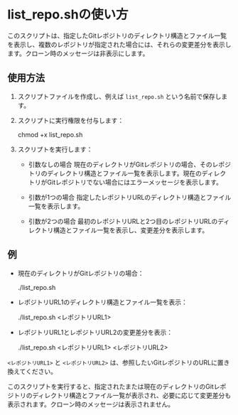 # list_repo.shの使い方

このスクリプトは、指定したGitレポジトリのディレクトリ構造とファイル一覧を表示し、複数のレポジトリが指定された場合には、それらの変更差分を表示します。クローン時のメッセージは非表示にします。

## 使用方法

1. スクリプトファイルを作成し、例えば `list_repo.sh` という名前で保存します。
2. スクリプトに実行権限を付与します：
   
   chmod +x list_repo.sh

3. スクリプトを実行します：

   - 引数なしの場合
     現在のディレクトリがGitレポジトリの場合、そのレポジトリのディレクトリ構造とファイル一覧を表示します。現在のディレクトリがGitレポジトリでない場合にはエラーメッセージを表示します。

   - 引数が1つの場合
     指定したレポジトリURLのディレクトリ構造とファイル一覧を表示します。

   - 引数が2つの場合
     最初のレポジトリURLと2つ目のレポジトリURLのディレクトリ構造とファイル一覧を表示し、変更差分を表示します。

## 例

- 現在のディレクトリがGitレポジトリの場合：

   ./list_repo.sh

- レポジトリURL1のディレクトリ構造とファイル一覧を表示：

   ./list_repo.sh <レポジトリURL1>

- レポジトリURL1とレポジトリURL2の変更差分を表示：

   ./list_repo.sh <レポジトリURL1> <レポジトリURL2>

`<レポジトリURL1>` と `<レポジトリURL2>` は、参照したいGitレポジトリのURLに置き換えてください。

このスクリプトを実行すると、指定されたまたは現在のディレクトリのGitレポジトリのディレクトリ構造とファイル一覧が表示され、必要に応じて変更差分も表示されます。クローン時のメッセージは表示されません。
